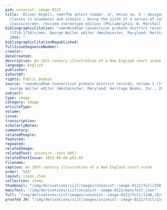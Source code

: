 ```yaml
---
pid: unionist--image-0122
title: 'Oliver Angell, <em>The select reader, or, Union no. 6 : designed for the higher
  classes in academies and schools : being the sixth of a series of common-school
  classics</em>, revised stereotype edition (Philadelphia: W. Marshall and Co., 1836)'
bibliographicCitation: "<em>Windham Connecticut probate district records, Volume 1
  (1719-1734)</em>, George Waller editor (Westminster, Maryland: Heritage Books, Inc.,
  2006)."
bibliographicCitationRepublished: 
fullIssueSequenceNumber: 
creator: 
dateCreated: 
description: An 18th century illustration of a New England court scene
language: English
publisher: 
IsPartOf: 
rights: Public Domain
source: "<em>Windham Connecticut probate district records, Volume 1 (1719-1734)</em>,
  George Waller editor (Westminster, Maryland: Heritage Books, Inc., 2006)."
subject: 
type: image
category: Image
articleType: 
volume: 
issue: 
transcription: 
scholarlyNotes: 
commentary: 
relatedPeople: 
featured: 
repeated: 
relatedImage: 
relatedText: unionist--text-0057
relatedTextIssue: 1833-08-08 p03.43
filename: 
caption: An 18th century illustration of a New England court scene
order: '533'
layout: items_item
collection: items
thumbnail: "/img/derivatives/iiif/images/unionist--image-0122/full/250,/0/default.jpg"
manifest: "/img/derivatives/iiif/unionist--image-0122/manifest.json"
full: "/img/derivatives/iiif/images/unionist--image-0122/full/1140,/0/default.jpg"
proofed JR: "/img/derivatives/iiif/images/unionist--image-0122/full/1140,/0/default.jpg"
---
```

